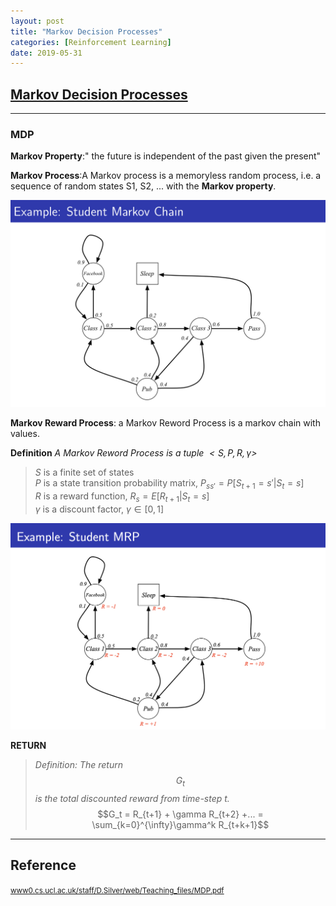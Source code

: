 ```yaml
---
layout: post
title: "Markov Decision Processes"
categories: [Reinforcement Learning]
date: 2019-05-31
---
```


## [Markov Decision Processes](/assets/MDP.pdf)
---

### MDP
**Markov Property**:" the future is independent of the past given the present"

**Markov Process**:A Markov process is a memoryless random process, i.e. a sequence of random states S1, S2, ... with the **Markov property**.

![Example: Student Markov Chain](/assets/eg_mdp.jpg)

**Markov Reward Process**: a Markov Reword Process is a markov chain with values.

**Definition**
*A Markov Reword Process is a tuple $<S, P, R, \gamma>$*   
>$S$ is a finite set of states  
>$P$ is a state transition probability matrix, $P_{ss'} = P[S_{t+1} = s' | S_{t} = s]$  
>$R$ is a reward function, $R_{s} = E[R_{t+1}|S_t = s]$  
>$\gamma$ is a discount factor, $\gamma \in[0, 1]$


![Example: Student MRP](/assets/eg.MRP.jpg)

**RETURN**  
>*Definition: The return $$G_t$$ is the total discounted reward from time-step t.*  
$$G_t = R_{t+1} + \gamma R_{t+2} +... = \sum_{k=0}^{\infty}\gamma^k R_{t+k+1}$$









---

<h2>Reference</h2>

<small>[www0.cs.ucl.ac.uk/staff/D.Silver/web/Teaching_files/MDP.pdf](http://www0.cs.ucl.ac.uk/staff/D.Silver/web/Teaching_files/MDP.pdf)</small>
